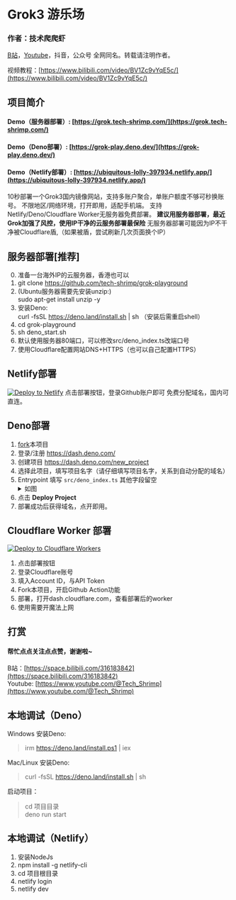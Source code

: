 # Grok3 游乐场

### 作者：技术爬爬虾
[B站](https://space.bilibili.com/316183842)，[Youtube](https://www.youtube.com/@Tech_Shrimp)，抖音，公众号 全网同名。转载请注明作者。

视频教程：[https://www.bilibili.com/video/BV1Zc9vYqE5c/](https://www.bilibili.com/video/BV1Zc9vYqE5c/)

## 项目简介
#### Demo（服务器部署）: [https://grok.tech-shrimp.com/](https://grok.tech-shrimp.com/)
#### Demo（Deno部署）: [https://grok-play.deno.dev/](https://grok-play.deno.dev/)
#### Demo（Netlify部署）: [https://ubiquitous-lolly-397934.netlify.app/](https://ubiquitous-lolly-397934.netlify.app/)

10秒部署一个Grok3国内镜像网站，支持多账户聚合，单账户额度不够可秒换账号。
不限地区/网络环境，打开即用，适配手机端。
支持Netlify/Deno/Cloudflare Worker无服务器免费部署。
<b>建议用服务器部署，最近Grok加强了风控，使用IP干净的云服务部署最保险</b>
无服务器部署可能因为IP不干净被Cloudflare盾,（如果被盾，尝试刷新几次页面换个IP）

## 服务器部署[推荐]
0. 准备一台海外IP的云服务器，香港也可以
1. git clone https://github.com/tech-shrimp/grok-playground
2. (Ubuntu服务器需要先安装unzip:)<br> sudo apt-get install unzip -y
3. 安装Deno:<br> curl -fsSL https://deno.land/install.sh | sh （安装后需重启shell）
4. cd grok-playground
5. sh deno_start.sh
6. 默认使用服务器80端口，可以修改src/deno_index.ts改端口号
7. 使用Cloudflare配置网站DNS+HTTPS（也可以自己配置HTTPS）


## Netlify部署
[![Deploy to Netlify](https://www.netlify.com/img/deploy/button.svg)](https://app.netlify.com/start/deploy?repository=https://github.com/tech-shrimp/grok-playground)
点击部署按钮，登录Github账户即可
免费分配域名，国内可直连。

## Deno部署

1. [fork](https://github.com/tech-shrimp/grok-playground/fork)本项目
2. 登录/注册 https://dash.deno.com/
3. 创建项目 https://dash.deno.com/new_project
4. 选择此项目，填写项目名字（请仔细填写项目名字，关系到自动分配的域名）
5. Entrypoint 填写 `src/deno_index.ts` 其他字段留空 
   <details>
   <summary>如图</summary>
   ![image](/docs/images/1.png)
   </details>
6. 点击 <b>Deploy Project</b>
7. 部署成功后获得域名，点开即用。

## Cloudflare Worker 部署
[![Deploy to Cloudflare Workers](https://deploy.workers.cloudflare.com/button)](https://deploy.workers.cloudflare.com/?url=https://github.com/tech-shrimp/grok-playground)

1. 点击部署按钮
2. 登录Cloudflare账号
3. 填入Account ID，与API Token
4. Fork本项目，开启Github Action功能
5. 部署，打开dash.cloudflare.com，查看部署后的worker
6. 使用需要开魔法上网

## 打赏
#### 帮忙点点关注点点赞，谢谢啦~
B站：[https://space.bilibili.com/316183842](https://space.bilibili.com/316183842)<br>
Youtube: [https://www.youtube.com/@Tech_Shrimp](https://www.youtube.com/@Tech_Shrimp)

## 本地调试（Deno）

Windows 安装Deno:
> irm https://deno.land/install.ps1 | iex

Mac/Linux 安装Deno:
> curl -fsSL https://deno.land/install.sh | sh

启动项目：

>cd 项目目录 <br>
>deno run start


## 本地调试（Netlify）

1. 安装NodeJs
2. npm install -g netlify-cli
3. cd 项目根目录
4. netlify login
5. netlify dev
